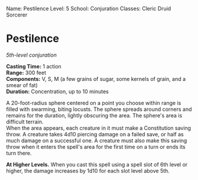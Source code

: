 Name: Pestilence
Level: 5
School: Conjuration
Classes: Cleric
         Druid
         Sorcerer

# Pestilence 
_5th-level conjuration_ 

**Casting Time:** 1 action    
**Range:** 300 feet    
**Components:** V, S, M (a few grains of sugar, some kernels of grain, and a smear of fat)    
**Duration:** Concentration, up to 10 minutes 

A 20-foot-radius sphere centered on a point you choose within range is filled with swarming, biting locusts. The sphere spreads around corners and remains for the duration, lightly obscuring the area. The sphere's area is difficult terrain.    
When the area appears, each creature in it must make a Constitution saving throw. A creature takes 4d10 piercing damage on a failed save, or half as much damage on a successful one. A creature must also make this saving throw when it enters the spell's area for the first time on a turn or ends its turn there. 

**At Higher Levels.** When you cast this spell using a spell slot of 6th level or higher, the damage increases by 1d10 for each slot level above 5th.